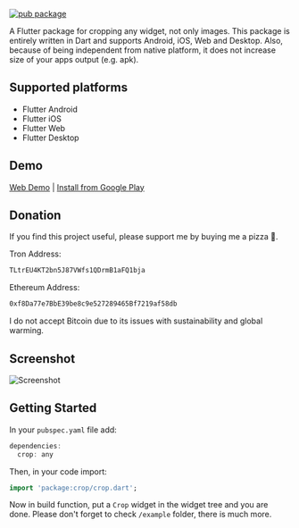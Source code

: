[![pub package](https://img.shields.io/pub/v/crop.svg)](https://pub.dartlang.org/packages/crop)

A Flutter package for cropping any widget, not only images. This package is entirely written in Dart and supports Android, iOS, Web and Desktop. Also, because of being independent from native platform, it does not increase size of your apps output (e.g. apk).

## Supported platforms

* Flutter Android
* Flutter iOS
* Flutter Web
* Flutter Desktop

## Demo

[Web Demo](https://xclud.github.io/flutter_crop/) | [Install from Google Play](https://play.google.com/store/apps/details?id=dev.pub.crop.app)

## Donation

If you find this project useful, please support me by buying me a pizza 🍕.

Tron Address:

```bash
TLtrEU4KT2bn5J87VWfs1QDrmB1aFQ1bja
```

Ethereum Address:

```bash
0xf8Da77e7BbE39be8c9e527289465Bf7219af58db
```

I do not accept Bitcoin due to its issues with sustainability and global warming.

## Screenshot

![Screenshot](https://github.com/xclud/flutter_crop/blob/main/docs/screenshot01.png)

## Getting Started

In your `pubspec.yaml` file add:

```dart
dependencies:
  crop: any
```

Then, in your code import:

```dart
import 'package:crop/crop.dart';
```

Now in build function, put a `Crop` widget in the widget tree and you are done. Please don't forget to check ```/example``` folder, there is much more.
